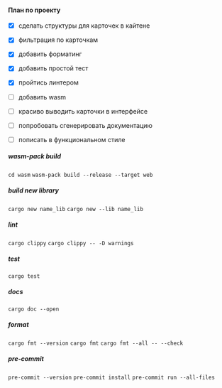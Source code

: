 
#### План по проекту

- [x] сделать структуры для карточек в кайтене
- [x] фильтрация по карточкам
- [x] добавить форматинг
- [x] добавить простой тест
- [x] пройтись линтером
- [ ] добавить wasm
- [ ] красиво выводить карточки в интерфейсе
- [ ] попробовать сгенерировать документацию
- [ ] пописать в функциональном стиле


##### wasm-pack build
`cd wasm`
`wasm-pack build --release --target web`

##### build new library
`cargo new name_lib`
`cargo new --lib name_lib`

##### lint
`cargo clippy`
`cargo clippy -- -D warnings`

##### test
`cargo test`

##### docs
`cargo doc --open`

##### format
`cargo fmt --version`
`cargo fmt`
`cargo fmt --all -- --check`

##### pre-commit
`pre-commit --version`
`pre-commit install`
`pre-commit run --all-files`

